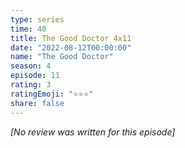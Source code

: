 ```yaml
---
type: series
time: 40
title: The Good Doctor 4x11
date: "2022-08-12T00:00:00"
name: "The Good Doctor"
season: 4
episode: 11
rating: 3
ratingEmoji: "⭐️⭐️⭐️"
share: false
---
```


*[No review was written for this episode]*